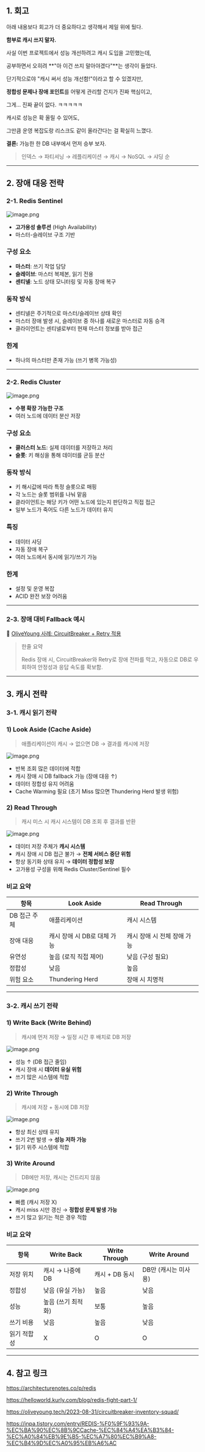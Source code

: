 ## 1. 회고

아래 내용보다 회고가 더 중요하다고 생각해서 제일 위에 뒀다.

**함부로 캐시 쓰지 말자.**

사실 이번 프로젝트에서 성능 개선하려고 캐시 도입을 고민했는데,

공부하면서 오히려 **"아 이건 쓰지 말아야겠다"**는 생각이 들었다.

단기적으로야 "캐시 써서 성능 개선함!"이라고 할 수 있겠지만,

**정합성 문제나 장애 포인트**를 어떻게 관리할 건지가 진짜 핵심이고,

그게... 진짜 끝이 없다. ㅋㅋㅋㅋㅋ

캐시로 성능은 확 올릴 수 있어도,

그만큼 운영 복잡도랑 리스크도 같이 올라간다는 걸 확실히 느꼈다.

**결론:** 가능한 한 DB 내부에서 먼저 승부 보자.

> 인덱스 → 파티셔닝 → 레플리케이션 → 캐시 → NoSQL → 샤딩 순
> 

---

## 2. 장애 대응 전략

### 2-1. Redis Sentinel

![image.png](attachment:ba624932-b18a-4d4a-a9c9-3ec7d52fcb63:image.png)

- **고가용성 솔루션** (High Availability)
- 마스터-슬레이브 구조 기반

### 구성 요소

- **마스터**: 쓰기 작업 담당
- **슬레이브**: 마스터 복제본, 읽기 전용
- **센티넬**: 노드 상태 모니터링 및 자동 장애 복구

### 동작 방식

- 센티넬은 주기적으로 마스터/슬레이브 상태 확인
- 마스터 장애 발생 시, 슬레이브 중 하나를 새로운 마스터로 자동 승격
- 클라이언트는 센티넬로부터 현재 마스터 정보를 받아 접근

### 한계

- 하나의 마스터만 존재 가능 (쓰기 병목 가능성)

---

### 2-2. Redis Cluster

![image.png](attachment:99e87d69-1c4c-4dea-a703-38b1395e2d73:image.png)

- **수평 확장 가능한 구조**
- 여러 노드에 데이터 분산 저장

### 구성 요소

- **클러스터 노드**: 실제 데이터를 저장하고 처리
- **슬롯**: 키 해싱을 통해 데이터를 균등 분산

### 동작 방식

- 키 해시값에 따라 특정 슬롯으로 매핑
- 각 노드는 슬롯 범위를 나눠 맡음
- 클라이언트는 해당 키가 어떤 노드에 있는지 판단하고 직접 접근
- 일부 노드가 죽어도 다른 노드가 데이터 유지

### 특징

- 데이터 샤딩
- 자동 장애 복구
- 여러 노드에서 동시에 읽기/쓰기 가능

### 한계

- 설정 및 운영 복잡
- ACID 완전 보장 어려움

---

### 2-3. 장애 대비 Fallback 예시

📎 [OliveYoung 사례: CircuitBreaker + Retry 적용](https://oliveyoung.tech/2023-08-31/circuitbreaker-inventory-squad/)

> 한줄 요약
> 
> 
> Redis 장애 시, CircuitBreaker와 Retry로 장애 전파를 막고, 자동으로 DB로 우회하여 안정성과 응답 속도를 확보함.
> 

---

## 3. 캐시 전략

### 3-1. 캐시 읽기 전략

### 1) Look Aside (Cache Aside)

> 애플리케이션이 캐시 → 없으면 DB → 결과를 캐시에 저장
> 

![image.png](attachment:033be406-5e94-45d5-88e5-ffef474b40a1:image.png)

- 반복 조회 많은 데이터에 적합
- 캐시 장애 시 DB fallback 가능 (장애 대응 ↑)
- 데이터 정합성 유지 어려움
- Cache Warming 필요 (초기 Miss 많으면 Thundering Herd 발생 위험)

### 2) Read Through

> 캐시 미스 시 캐시 시스템이 DB 조회 후 결과를 반환
> 

![image.png](attachment:5ba5e070-3475-4e8f-b8ec-a9bc095df39e:image.png)

- 데이터 저장 주체가 **캐시 시스템**
- 캐시 장애 시 DB 접근 불가 → **전체 서비스 중단 위험**
- 항상 동기화 상태 유지 → **데이터 정합성 보장**
- 고가용성 구성을 위해 Redis Cluster/Sentinel 필수

### 비교 요약

| 항목 | Look Aside | Read Through |
| --- | --- | --- |
| DB 접근 주체 | 애플리케이션 | 캐시 시스템 |
| 장애 대응 | 캐시 장애 시 DB로 대체 가능 | 캐시 장애 시 전체 장애 가능 |
| 유연성 | 높음 (로직 직접 제어) | 낮음 (구성 필요) |
| 정합성 | 낮음 | 높음 |
| 위험 요소 | Thundering Herd | 장애 시 치명적 |

---

### 3-2. 캐시 쓰기 전략

### 1) Write Back (Write Behind)

> 캐시에 먼저 저장 → 일정 시간 후 배치로 DB 저장
> 

![image.png](attachment:c374ae3d-4465-4499-aea0-2a98aa2d4442:image.png)

- 성능 ↑ (DB 접근 줄임)
- 캐시 장애 시 **데이터 유실 위험**
- 쓰기 많은 시스템에 적합

### 2) Write Through

> 캐시에 저장 + 동시에 DB 저장
> 

![image.png](attachment:15e35e02-27ae-4885-ad2d-0983e1763d9c:image.png)

- 항상 최신 상태 유지
- 쓰기 2번 발생 → **성능 저하 가능**
- 읽기 위주 시스템에 적합

### 3) Write Around

> DB에만 저장, 캐시는 건드리지 않음
> 

![image.png](attachment:4e3043d5-3869-42a1-bbc3-bbb51eaa7dc2:image.png)

- 빠름 (캐시 저장 X)
- 캐시 miss 시만 갱신 → **정합성 문제 발생 가능**
- 쓰기 많고 읽기는 적은 경우 적합

### 비교 요약

| 항목 | Write Back | Write Through | Write Around |
| --- | --- | --- | --- |
| 저장 위치 | 캐시 → 나중에 DB | 캐시 + DB 동시 | DB만 (캐시는 미사용) |
| 정합성 | 낮음 (유실 가능) | 높음 | 낮음 |
| 성능 | 높음 (쓰기 최적화) | 보통 | 높음 |
| 쓰기 비용 | 낮음 | 높음 | 낮음 |
| 읽기 적합성 | X | O | O |

---

## 4. 참고 링크

https://architecturenotes.co/p/redis

https://helloworld.kurly.com/blog/redis-fight-part-1/

https://oliveyoung.tech/2023-08-31/circuitbreaker-inventory-squad/

https://inpa.tistory.com/entry/REDIS-%F0%9F%93%9A-%EC%BA%90%EC%8B%9CCache-%EC%84%A4%EA%B3%84-%EC%A0%84%EB%9E%B5-%EC%A7%80%EC%B9%A8-%EC%B4%9D%EC%A0%95%EB%A6%AC